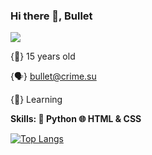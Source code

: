 ### Hi there 👋, Bullet
![](https://c.tenor.com/YRfer90NxDsAAAAC/jujutsu-kaisen.gif) 

{👤} 15 years old

{🗣️} bullet@crime.su

{🐺} Learning 


**Skills: 🐍 Python 🌐 HTML & CSS**

[![Top Langs](https://github-readme-stats.vercel.app/api/top-langs/?username=buullet&layout=compact)](https://github.com/anuraghazra/github-readme-stats)








